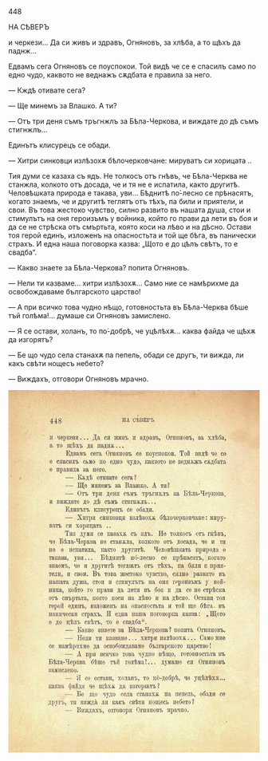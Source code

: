 ﻿

448

НА СѢВЕРЪ

и черкези... Да си живъ и здравъ, Огняновъ, за хлѣба, а то щѣхъ да паднж...

Едвамъ сега Огняновъ се поуспокои. Той видѣ че се е спасилъ само по едно чудо, каквото не веднажъ сѫдбата е правила за него.

— Кждѣ отивате сега?

— Ще минемъ за Влашко. А ти?

— Отъ три деня съмъ тръгнжлъ за Бѣла-Черкова, и виждате до дѣ съмъ стигнжлъ...

Единътъ клисурецъ се обади.

— Хитри синковци излѣзохѫ бѣлочерковчане: мируватъ си хорицата ..

Тия думи се казаха съ ядъ. Не толкосъ отъ гнѣвъ, че Бѣла-Черква не станжла, колкото отъ досада, че и тя не е испатила, както другитѣ. Человѣшката природа е такава, уви... Бѣднитѣ по́-лесно се прѣнасятъ, когато знаемъ, че и другитѣ теглятъ отъ тѣхъ, па били и приятели, и свои. Въ това жестоко чувство, силно развито въ нашата душа, стои и стимулътъ на оня героизъмъ у войника, който го прави да лети въ боя и да се не стрѣска отъ смъртьта, която коси на лѣво и на дѣсно. Остави тоя герой единъ, изложенъ на опасностьта и той ще бѣга, въ панически страхъ. И една наша поговорка казва: „Щото е до цѣлъ свѣтъ, то е свадба“.

— Какво знаете за Бѣла-Черкова? попита Огняновъ.

— Нели ти казваме... хитри излѣзохѫ... Само ние се намѣрихме да освобождаваме българското царство!

— А при всичко това чудно нѣщо, готовностьта въ Бѣла-Черква бѣше тъй голѣма!... думаше си Огняновъ замислено.

— Я се остави, холанъ, то по́-добрѣ, че уцѣлѣхѫ... каква файда че щѣхѫ да изгорятъ?

— Бе що чудо села станахѫ па пепель, обади се другъ, ти вижда, ли какъ свѣти нощесъ небето?

— Виждахъ, отговори Огняновъ мрачно.

![original](images/499.jpg)


